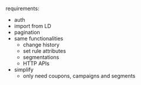 requirements:
- auth
- import from LD
- pagination
- same functionalities
	- change history
	- set rule attributes
	- segmentations
	- HTTP APIs
- simplify
	- only need coupons, campaigns and segments